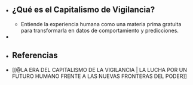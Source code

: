 - ## ¿Qué es el Capitalismo de Vigilancia?
	- Entiende la experiencia humana como una materia prima gratuita para transformarla en datos de comportamiento y predicciones.
-
- ## Referencias
- [[@LA ERA DEL CAPITALISMO DE LA VIGILANCIA | LA LUCHA POR UN FUTURO HUMANO FRENTE A LAS NUEVAS FRONTERAS DEL PODER]]